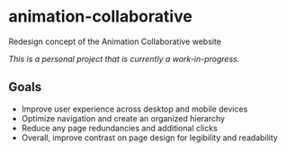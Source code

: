 # animation-collaborative
Redesign concept of the Animation Collaborative website

_This is a personal project that is currently a work-in-progress._

## Goals
* Improve user experience across desktop and mobile devices
* Optimize navigation and create an organized hierarchy
* Reduce any page redundancies and additional clicks
* Overall, improve contrast on page design for legibility and readability
